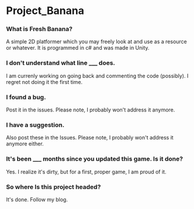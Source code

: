 # Project_Banana

### What is Fresh Banana?
  A simple 2D platformer which you may freely look at and use as a resource or whatever. It is programmed in c# and was made in Unity.
  
### I don't understand what line ___ does.
  I am currenly working on going back and commenting the code (possibly). I regret not doing it the first time.
  
 ### I found a bug.
  Post it in the issues. Please note, I probably won't address it anymore. 
  
### I have a suggestion.
  Also post these in the Issues. Please note, I probably won't address it anymore either.
  
### It's been ___ months since you updated this game. Is it done?
  Yes. I realize it's dirty, but for a first, proper game, I am proud of it.  
  
### So where Is  this project headed?
  It's done. Follow my blog.

